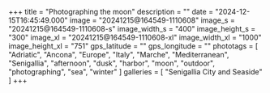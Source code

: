 +++
title = "Photographing the moon"
description = ""
date = "2024-12-15T16:45:49.000"
image = "20241215@164549-1110608"
image_s = "20241215@164549-1110608-s"
image_width_s = "400"
image_height_s = "300"
image_xl = "20241215@164549-1110608-xl"
image_width_xl = "1000"
image_height_xl = "751"
gps_latitude = ""
gps_longitude = ""
phototags = [ "Adriatic", "Ancona", "Europe", "Italy", "Marche", "Mediterranean", "Senigallia", "afternoon", "dusk", "harbor", "moon", "outdoor", "photographing", "sea", "winter" ]
galleries = [ "Senigallia City and Seaside" ]
+++

